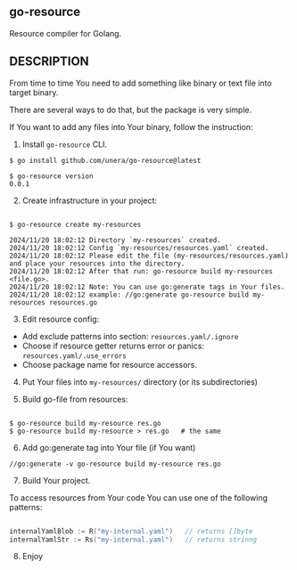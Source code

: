 ## go-resource

Resource compiler for Golang.

## DESCRIPTION

From time to time You need to add something like binary or text file
into target binary.

There are several ways to do that, but the package is very simple.

If You want to add any files into Your binary, follow the instruction:

1. Install `go-resource` CLI.

```
$ go install github.com/unera/go-resource@latest

$ go-resource version
0.0.1

```

2. Create infrastructure in your project:

```

$ go-resource create my-resources

2024/11/20 18:02:12 Directory `my-resources` created.
2024/11/20 18:02:12 Config `my-resources/resources.yaml` created.
2024/11/20 18:02:12 Please edit the file (my-resources/resources.yaml) and place your resources into the directory.
2024/11/20 18:02:12 After that run: go-resource build my-resources <file.go>.
2024/11/20 18:02:12 Note: You can use go:generate tags in Your files.
2024/11/20 18:02:12 example: //go:generate go-resource build my-resources resources.go

```

3. Edit resource config:

- Add exclude patterns into section: `resources.yaml/.ignore`
- Choose if resource getter returns error or panics:
  `resources.yaml/.use_errors`
- Choose package name for resource accessors. 

4. Put Your files into `my-resources/` directory (or its subdirectories)

5. Build go-file from resources:

```

$ go-resource build my-resource res.go
$ go-resource build my-resource > res.go   # the same

```

6. Add go:generate tag into Your file (if You want)

```
//go:generate -v go-resource build my-resource res.go
```

7. Build Your project.

To access resources from Your code You can use one of the following
patterns:

```go

internalYamlBlob := R("my-internal.yaml")   // returns []byte
internalYamlStr := Rs("my-internal.yaml")   // returns strinng


```

8. Enjoy
